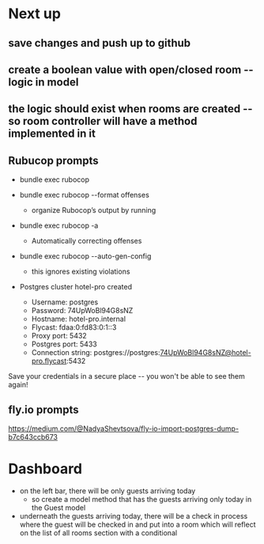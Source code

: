 # Next up
## save changes and push up to github
## create a boolean value with open/closed room -- logic in model
## the logic should exist when rooms are created -- so room controller will have a method implemented in it 



## Rubucop prompts
- bundle exec rubocop
- bundle exec rubocop --format offenses
  - organize Rubocop’s output by running
- bundle exec rubocop -a
  - Automatically correcting offenses
- bundle exec rubocop --auto-gen-config 
  - this ignores existing violations


- Postgres cluster hotel-pro created
  - Username:    postgres
  - Password:    74UpWoBl94G8sNZ
  - Hostname:    hotel-pro.internal
  - Flycast:     fdaa:0:fd83:0:1::3
  - Proxy port:  5432
  - Postgres port:  5433
  - Connection string: postgres://postgres:74UpWoBl94G8sNZ@hotel-pro.flycast:5432

Save your credentials in a secure place -- you won't be able to see them again!

## fly.io prompts

https://medium.com/@NadyaShevtsova/fly-io-import-postgres-dump-b7c643ccb673

# Dashboard 
- on the left bar, there will be only guests arriving today
  - so create a model method that has the guests arriving only today in the Guest model
- underneath the guests arriving today, there will be a check in process where the guest will be checked in and put into a room which will reflect on the list of all rooms section with a conditional